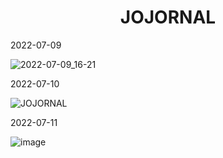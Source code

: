 <h1 align="center">JOJORNAL</h1>
2022-07-09

![2022-07-09_16-21](https://user-images.githubusercontent.com/76619871/178119881-e9fca534-dec8-455a-a0c4-f7bdd3adfbc2.png)

2022-07-10

![JOJORNAL](https://user-images.githubusercontent.com/76619871/178141881-3bcea44c-d167-48e9-b45a-e8d22b4a4749.png)


2022-07-11

![image](https://user-images.githubusercontent.com/76619871/178313806-326de91a-d91b-4d89-b15c-9a29a435d4a4.png)

